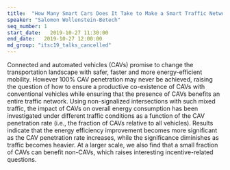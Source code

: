 ```yaml
---
title:  "How Many Smart Cars Does It Take to Make a Smart Traffic Network?"
speaker: "Salomon Wollenstein-Betech"
seq_number: 1
start_date:   2019-10-27 11:30:00
end_date:   2019-10-27 12:00:00
md_group: "itsc19_talks_cancelled"
---
```


Connected and automated vehicles (CAVs) promise to change the transportation landscape with safer, faster and more energy-efficient mobility. However 100% CAV penetration may never be achieved, raising the question of how to ensure a productive co-existence of CAVs with conventional vehicles while ensuring that the presence of CAVs benefits an entire traffic network. Using non-signalized intersections with such mixed traffic, the impact of CAVs on overall energy consumption has been investigated under different traffic conditions as a function of the CAV penetration rate (i.e., the fraction of CAVs relative to all vehicles). Results indicate that the energy efficiency improvement becomes more significant as the CAV penetration rate increases, while the significance diminishes as traffic becomes heavier. At a larger scale, we also find that a small fraction of CAVs can benefit non-CAVs, which raises interesting incentive-related questions.

